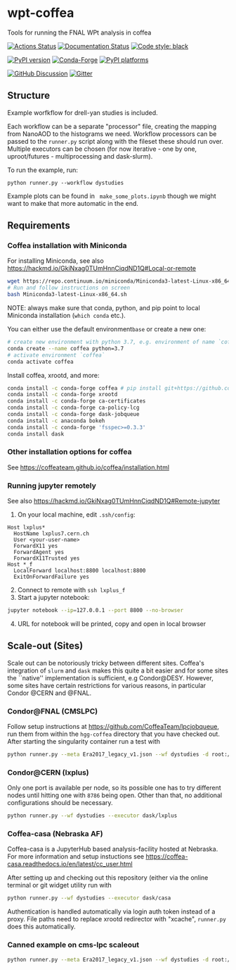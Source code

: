 # wpt-coffea
Tools for running the FNAL WPt analysis in coffea

[![Actions Status][actions-badge]][actions-link]
[![Documentation Status][rtd-badge]][rtd-link]
[![Code style: black][black-badge]][black-link]

[![PyPI version][pypi-version]][pypi-link]
[![Conda-Forge][conda-badge]][conda-link]
[![PyPI platforms][pypi-platforms]][pypi-link]

[![GitHub Discussion][github-discussions-badge]][github-discussions-link]
[![Gitter][gitter-badge]][gitter-link]

[actions-badge]:            https://github.com/lgray/hgg-coffea/workflows/CI/badge.svg
[actions-link]:             https://github.com/lgray/hgg-coffea/actions
[black-badge]:              https://img.shields.io/badge/code%20style-black-000000.svg
[black-link]:               https://github.com/psf/black
[conda-badge]:              https://img.shields.io/conda/vn/conda-forge/hgg-coffea
[conda-link]:               https://github.com/conda-forge/hgg-coffea-feedstock
[github-discussions-badge]: https://img.shields.io/static/v1?label=Discussions&message=Ask&color=blue&logo=github
[github-discussions-link]:  https://github.com/lgray/hgg-coffea/discussions
[gitter-badge]:             https://badges.gitter.im/https://github.com/lgray/hgg-coffea/community.svg
[gitter-link]:              https://gitter.im/https://github.com/lgray/hgg-coffea/community?utm_source=badge&utm_medium=badge&utm_campaign=pr-badge
[pypi-link]:                https://pypi.org/project/hgg-coffea/
[pypi-platforms]:           https://img.shields.io/pypi/pyversions/hgg-coffea
[pypi-version]:             https://badge.fury.io/py/hgg-coffea.svg
[rtd-badge]:                https://readthedocs.org/projects/hgg-coffea/badge/?version=latest
[rtd-link]:                 https://hgg-coffea.readthedocs.io/en/latest/?badge=latest
[sk-badge]:                 https://scikit-hep.org/assets/images/Scikit--HEP-Project-blue.svg

## Structure
Example worfkflow for drell-yan studies is included.

Each workflow can be a separate "processor" file, creating the mapping from NanoAOD to
the histograms we need. Workflow processors can be passed to the `runner.py` script
along with the fileset these should run over. Multiple executors can be chosen
(for now iterative - one by one, uproot/futures - multiprocessing and dask-slurm).

To run the example, run:
```
python runner.py --workflow dystudies
```

Example plots can be found in ` make_some_plots.ipynb` though we might want to make
that more automatic in the end.

## Requirements
### Coffea installation with Miniconda
For installing Miniconda, see also https://hackmd.io/GkiNxag0TUmHnnCiqdND1Q#Local-or-remote
```bash
wget https://repo.continuum.io/miniconda/Miniconda3-latest-Linux-x86_64.sh
# Run and follow instructions on screen
bash Miniconda3-latest-Linux-x86_64.sh
```
NOTE: always make sure that conda, python, and pip point to local Miniconda installation (`which conda` etc.).

You can either use the default environment`base` or create a new one:
```bash
# create new environment with python 3.7, e.g. environment of name `coffea`
conda create --name coffea python=3.7
# activate environment `coffea`
conda activate coffea
```
Install coffea, xrootd, and more:
```bash
conda install -c conda-forge coffea # pip install git+https://github.com/CoffeaTeam/coffea.git # for bleeding edge
conda install -c conda-forge xrootd
conda install -c conda-forge ca-certificates
conda install -c conda-forge ca-policy-lcg
conda install -c conda-forge dask-jobqueue
conda install -c anaconda bokeh
conda install -c conda-forge 'fsspec>=0.3.3'
conda install dask
```
### Other installation options for coffea
See https://coffeateam.github.io/coffea/installation.html
### Running jupyter remotely
See also https://hackmd.io/GkiNxag0TUmHnnCiqdND1Q#Remote-jupyter

1. On your local machine, edit `.ssh/config`:
```
Host lxplus*
  HostName lxplus7.cern.ch
  User <your-user-name>
  ForwardX11 yes
  ForwardAgent yes
  ForwardX11Trusted yes
Host *_f
  LocalForward localhost:8800 localhost:8800
  ExitOnForwardFailure yes
```
2. Connect to remote with `ssh lxplus_f`
3. Start a jupyter notebook:
```bash
jupyter notebook --ip=127.0.0.1 --port 8800 --no-browser
```
4. URL for notebook will be printed, copy and open in local browser

## Scale-out (Sites)

Scale out can be notoriously tricky between different sites. Coffea's integration of `slurm` and `dask`
makes this quite a bit easier and for some sites the ``native'' implementation is sufficient, e.g Condor@DESY.
However, some sites have certain restrictions for various reasons, in particular Condor @CERN and @FNAL.

### Condor@FNAL (CMSLPC)
Follow setup instructions at https://github.com/CoffeaTeam/lpcjobqueue, run them from within the `hgg-coffea` directory that you have checked out.
After starting the singularity container run a test with
```bash
python runner.py --meta Era2017_legacy_v1.json --wf dystudies -d root://cmseos.fnal.gov//store/user/$USER/hgg_test/ --executor dask/lpc --samples filefetcher/dystudies.json --chunk=100000 --max=5
```

### Condor@CERN (lxplus)
Only one port is available per node, so its possible one has to try different nodes until hitting
one with `8786` being open. Other than that, no additional configurations should be necessary.

```bash
python runner.py --wf dystudies --executor dask/lxplus
```

### Coffea-casa (Nebraska AF)
Coffea-casa is a JupyterHub based analysis-facility hosted at Nebraska. For more information and setup instuctions see
https://coffea-casa.readthedocs.io/en/latest/cc_user.html

After setting up and checking out this repository (either via the online terminal or git widget utility run with
```bash
python runner.py --wf dystudies --executor dask/casa
```
Authentication is handled automatically via login auth token instead of a proxy. File paths need to replace xrootd redirector with "xcache", `runner.py` does this automatically.

### Canned example on cms-lpc scaleout
```bash
python runner.py --meta Era2017_legacy_v1.json --wf dystudies -d root://cmseos.fnal.gov//store/user/$USER/hgg_test/ --executor dask/lpc --samples filefetcher/dystudies.json --chunk=100000 --scaleout 1 --limit 2 --only DYJets-M50 --ts DummyTagger1 DummyTagger2
```
